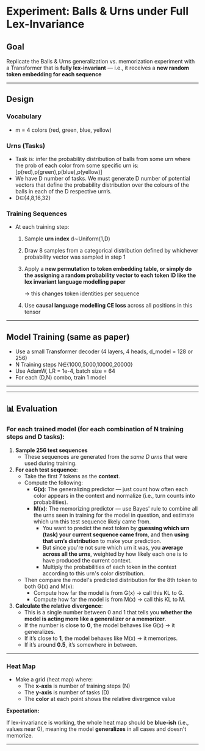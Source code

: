 # Experiment: Balls & Urns under Full Lex-Invariance

## Goal

Replicate the Balls & Urns generalization vs. memorization experiment with a Transformer that is **fully lex-invariant** — i.e., it receives a **new random token embedding for each sequence**

---

## Design

### Vocabulary

- m = 4 colors (red, green, blue, yellow)

### Urns (Tasks)

- Task is: infer the probability distribution of balls from some urn where the prob of each color from some specific urn is: [p(red),p(green),p(blue),p(yellow)]
- We have D number of tasks. We must generate D number of potential vectors that define the probability distribution over the colours of the balls in each of the D respective urn’s.
- D∈{4,8,16,32}

### Training Sequences

- At each training step:
    1. Sample **urn index** d∼Uniform(1,D)
    2. Draw 8 samples from a categorical distribution defined by whichever probability vector was sampled in step 1
    3. Apply a **new permutation to token embedding table, or simply do the assigning a random probability vector to each token ID like the lex invariant language modelling paper**
        
        → this changes token identities per sequence
        
    4. Use **causal language modelling CE loss** across all positions in this tensor

---

## Model Training (same as paper)

- Use a small Transformer decoder (4 layers, 4 heads, d_model = 128 or 256)
- N Training steps N∈{1000,5000,10000,20000}
- Use AdamW, LR = 1e-4, batch size = 64
- For each (D,N) combo, train 1 model

---

---

## 📊 Evaluation

### For each trained model (for each combination of N training steps and D tasks):

1. **Sample 256 test sequences**
    - These sequences are generated from the *same D urns* that were used during training.
2. **For each test sequence**:
    - Take the first 7 tokens as the **context**.
    - Compute the following:
        - **G(x)**: The generalizing predictor — just count how often each color appears in the context and normalize (i.e., turn counts into probabilities).
        - **M(x)**: The memorizing predictor — use Bayes' rule to combine all the urns seen in training for the model in question, and estimate which urn this test sequence likely came from.
            - You want to predict the next token by **guessing which urn (task) your current sequence came from**, and then **using that urn’s distribution** to make your prediction.
            - But since you're not sure which urn it was, you **average across all the urns**, weighted by how likely each one is to have produced the current context.
            - Multiply the probabilities of each token in the context according to this urn's color distribution.
    - Then compare the model's predicted distribution for the 8th token to both G(x) and M(x):
        - Compute how far the model is from G(x) → call this KL to G.
        - Compute how far the model is from M(x) → call this KL to M.
3. **Calculate the relative divergence**:
    - This is a single number between 0 and 1 that tells you **whether the model is acting more like a generalizer or a memorizer**.
    - If the number is close to **0**, the model behaves like G(x) → it generalizes.
    - If it’s close to **1**, the model behaves like M(x) → it memorizes.
    - If it’s around **0.5**, it’s somewhere in between.

---

### Heat Map

- Make a grid (heat map) where:
    - The **x-axis** is number of training steps (N)
    - The **y-axis** is number of tasks (D)
    - The **color** at each point shows the relative divergence value

**Expectation:**

If lex-invariance is working, the whole heat map should be **blue-ish** (i.e., values near 0), meaning the model **generalizes** in all cases and doesn't memorize.

---